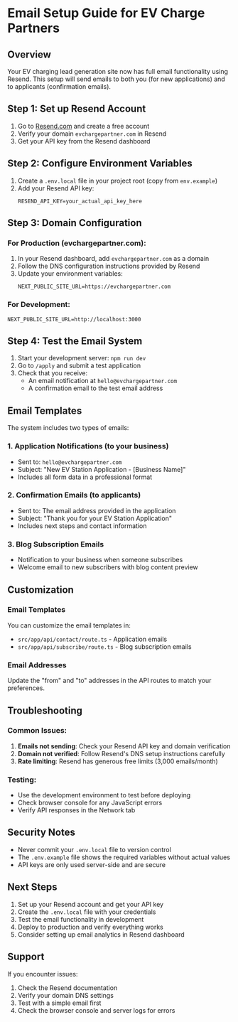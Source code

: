 # Email Setup Guide for EV Charge Partners

## Overview
Your EV charging lead generation site now has full email functionality using Resend. This setup will send emails to both you (for new applications) and to applicants (confirmation emails).

## Step 1: Set up Resend Account

1. Go to [Resend.com](https://resend.com) and create a free account
2. Verify your domain `evchargepartner.com` in Resend
3. Get your API key from the Resend dashboard

## Step 2: Configure Environment Variables

1. Create a `.env.local` file in your project root (copy from `env.example`)
2. Add your Resend API key:
   ```
   RESEND_API_KEY=your_actual_api_key_here
   ```

## Step 3: Domain Configuration

### For Production (evchargepartner.com):
1. In your Resend dashboard, add `evchargepartner.com` as a domain
2. Follow the DNS configuration instructions provided by Resend
3. Update your environment variables:
   ```
   NEXT_PUBLIC_SITE_URL=https://evchargepartner.com
   ```

### For Development:
```
NEXT_PUBLIC_SITE_URL=http://localhost:3000
```

## Step 4: Test the Email System

1. Start your development server: `npm run dev`
2. Go to `/apply` and submit a test application
3. Check that you receive:
   - An email notification at `hello@evchargepartner.com`
   - A confirmation email to the test email address

## Email Templates

The system includes two types of emails:

### 1. Application Notifications (to your business)
- Sent to: `hello@evchargepartner.com`
- Subject: "New EV Station Application - [Business Name]"
- Includes all form data in a professional format

### 2. Confirmation Emails (to applicants)
- Sent to: The email address provided in the application
- Subject: "Thank you for your EV Station Application"
- Includes next steps and contact information

### 3. Blog Subscription Emails
- Notification to your business when someone subscribes
- Welcome email to new subscribers with blog content preview

## Customization

### Email Templates
You can customize the email templates in:
- `src/app/api/contact/route.ts` - Application emails
- `src/app/api/subscribe/route.ts` - Blog subscription emails

### Email Addresses
Update the "from" and "to" addresses in the API routes to match your preferences.

## Troubleshooting

### Common Issues:
1. **Emails not sending**: Check your Resend API key and domain verification
2. **Domain not verified**: Follow Resend's DNS setup instructions carefully
3. **Rate limiting**: Resend has generous free limits (3,000 emails/month)

### Testing:
- Use the development environment to test before deploying
- Check browser console for any JavaScript errors
- Verify API responses in the Network tab

## Security Notes

- Never commit your `.env.local` file to version control
- The `.env.example` file shows the required variables without actual values
- API keys are only used server-side and are secure

## Next Steps

1. Set up your Resend account and get your API key
2. Create the `.env.local` file with your credentials
3. Test the email functionality in development
4. Deploy to production and verify everything works
5. Consider setting up email analytics in Resend dashboard

## Support

If you encounter issues:
1. Check the Resend documentation
2. Verify your domain DNS settings
3. Test with a simple email first
4. Check the browser console and server logs for errors 